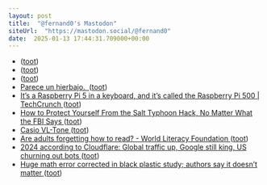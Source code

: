 ```yaml
---
layout: post
title:  "@fernand0's Mastodon"
siteUrl:  "https://mastodon.social/@fernand0"
date:  2025-01-13 17:44:31.709000+00:00
---
```

*  [ ](https://mastodon.social/@vrruiz) ([toot](https://mastodon.social/@fernand0/113822287246459736))
*  [ ](https://mastodon.social/@joseli) ([toot](https://mastodon.social/@fernand0/113822285595178069))
*  [ ](https://mastodon.gal/@marcostaracido) ([toot](https://mastodon.social/@fernand0/113822284414555014))
*  [Parece un hierbajo.  ](https://avecesunafoto.wordpress.com/2025/01/13/parece-un-hierbajo) ([toot](https://mastodon.social/@fernand0/113822139955129729))
*  [It’s a Raspberry Pi 5 in a keyboard, and it’s called the Raspberry Pi 500 \| TechCrunch ](https://techcrunch.com/2024/12/09/its-a-raspberry-pi-5-in-a-keyboard-and-its-called-the-raspberry-pi-500) ([toot](https://mastodon.social/@fernand0/113822130551533707))
*  [How to Protect Yourself From the Salt Typhoon Hack, No Matter What the FBI Says ](https://theintercept.com/2024/12/11/fbi-phone-encryption-salt-typhoon) ([toot](https://mastodon.social/@fernand0/113821953341718797))
*  [Casio VL-Tone ](https://www.flickr.com/photos/fernand0/54230362549) ([toot](https://mastodon.social/@fernand0/113821893969248034))
*  [Are adults forgetting how to read? - World Literacy Foundation ](https://worldliteracyfoundation.org/are-adults-forgetting-how-to-read) ([toot](https://mastodon.social/@fernand0/113821668152570822))
*  [2024 according to Cloudflare: Global traffic up, Google still king, US churning out bots ](https://www.theregister.com/2024/12/13/cloudflare_2024_review/?td=rt-3) ([toot](https://mastodon.social/@fernand0/113821087893439366))
*  [Huge math error corrected in black plastic study; authors say it doesn’t matter ](https://arstechnica.com/health/2024/12/huge-math-error-corrected-in-black-plastic-study-authors-say-it-doesnt-matter) ([toot](https://mastodon.social/@fernand0/113820816970201101))
